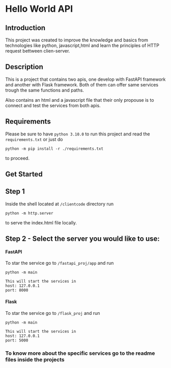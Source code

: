 # Hello World API

## Introduction
This project was created to improve the knowledge and basics from technologies like python, javascript,html and learn the principles of HTTP request bettween clien-server.

## Description
This is a project that contains two apis, one develop with FastAPI framework and another with Flask framework.
Both of them can offer same services trough the same functions and paths.

Also contains an html and a javascript file that their only propouse is to connect and test the services from both apis.

## Requirements
Please be sure to have `python 3.10.0` to run this project and read the `requirements.txt` or just do
```
python -m pip install -r ./requirements.txt
```
to proceed.

##  Get Started

## Step 1 

Inside the shell located at `/clientcode` directory run 
```
python -m http.server
 ```
to serve the index.html file locally.

## Step 2 - Select the server you would like to use:


#### FastAPI

To star the service go to `/fastapi_proj/app` and run
```
python -m main

This will start the services in
host: 127.0.0.1
port: 8000
```
#### Flask
To star the service go to `/flask_proj` and run

```
python -m main

This will start the services in
host: 127.0.0.1
port: 5000
```


### To know more about the specific services go to the readme files inside the projects